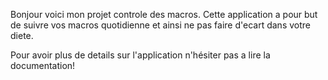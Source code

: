 Bonjour voici mon projet controle des macros. Cette application a pour but de suivre vos macros quotidienne et ainsi ne pas faire d'ecart dans votre diete.

Pour avoir plus de details sur l'application n'hésiter pas a lire la documentation!